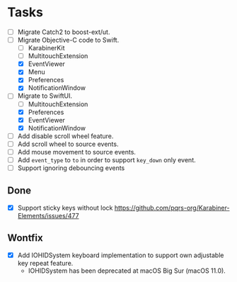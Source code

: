 # Tasks

-   [ ] Migrate Catch2 to boost-ext/ut.
-   [ ] Migrate Objective-C code to Swift.
    -   [ ] KarabinerKit
    -   [ ] MultitouchExtension
    -   [x] EventViewer
    -   [x] Menu
    -   [x] Preferences
    -   [x] NotificationWindow
-   [ ] Migrate to SwiftUI.
    -   [ ] MultitouchExtension
    -   [x] Preferences
    -   [x] EventViewer
    -   [x] NotificationWindow
-   [ ] Add disable scroll wheel feature.
-   [ ] Add scroll wheel to source events.
-   [ ] Add mouse movement to source events.
-   [ ] Add `event_type` to `to` in order to support `key_down` only event.
-   [ ] Support ignoring debouncing events

## Done

-   [x] Support sticky keys without lock
        <https://github.com/pqrs-org/Karabiner-Elements/issues/477>

## Wontfix

-   [x] Add IOHIDSystem keyboard implementation to support own adjustable key repeat feature.
    -   IOHIDSystem has been deprecated at macOS Big Sur (macOS 11.0).
